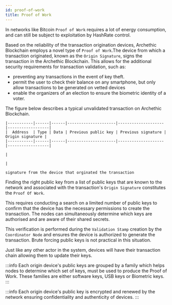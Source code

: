 ```yaml
---
id: proof-of-work
title: Proof of Work
---
```



In networks like Bitcoin `Proof of Work` requires a lot of energy consumption, and can still be subject to exploitation by HashRate control.


Based on the reliability of the transaction origination devices, Archethic Blockchain employs a novel type of `Proof of Work`.The device from which a transaction originated, known as the `Origin Signature`, signs the transaction in the Archethic Blockchain.
This allows for the additional security requirements for transaction validation, such as: 
- preventing any transactions in the event of key theft.
- permit the user to check their balance on any smartphone, but only allow transactions to be generated on vetted devices
- enable the organizers of an election to ensure the biometric identity of a voter.

The figure below describes a typical unvalidated transaction on Archethic Blockchain. 
```
|-----------|------|------|---------------------|--------------------|------------------|
|  Address  | Type | Data | Previous public key | Previous signature | Origin signature |
|-----------|------|------|---------------------|--------------------|------------------|
                                                                            |
                                                                            |
                                                                    signature from the device that orginated the transaction    
```

Finding the right public key from a list of public keys that are known to the network and associated with the transaction's `Origin Signature` constitutes the `Proof Of Work`. 

This requires conducting a search on a limited number of public keys to confirm that the device has the necessary permissions to create the transaction. The nodes can simultaneously determine which keys are authorised and are aware of their shared secrets.

This verification is performed during the `Validation Stamp` creation by the `Coordinator Node` and ensures the device is authorized to generate the transaction. Brute forcing public keys is not practical in this situation.


Just like any other actor in the system, devices will have their transaction chain allowing them to update their keys. 


:::info
Each origin device's public keys are grouped by a family which helps nodes to determine which set of keys, must be used to produce the Proof of Work. These families are either software keys, USB keys or Biometric keys.
:::

:::info
Each origin device's public key is encrypted and renewed by the network ensuring confidentiality and authenticity of devices.
:::